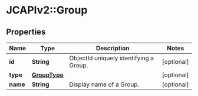 # JCAPIv2::Group

## Properties
Name | Type | Description | Notes
------------ | ------------- | ------------- | -------------
**id** | **String** | ObjectId uniquely identifying a Group. | [optional] 
**type** | [**GroupType**](GroupType.md) |  | [optional] 
**name** | **String** | Display name of a Group. | [optional] 


